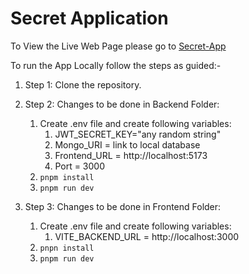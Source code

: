 # Secret Application
To View the Live Web Page please go to [Secret-App](https://secret-app-alpha.vercel.app/)

To run the App Locally follow the steps as guided:-
1. Step 1: Clone the repository.
2. Step 2: Changes to be done in Backend Folder:
    1. Create .env file and create following variables:
        1. JWT_SECRET_KEY="any random string"
        2. Mongo_URI = link to local database
        3. Frontend_URL = http://localhost:5173
        4. Port = 3000
    2. `pnpm install`
    3. `pnpm run dev`

3. Step 3: Changes to be done in Frontend Folder:
    1. Create .env file and create following variables:
        1. VITE_BACKEND_URL = http://localhost:3000
    2. `pnpn install`
    3. `pnpm run dev`
